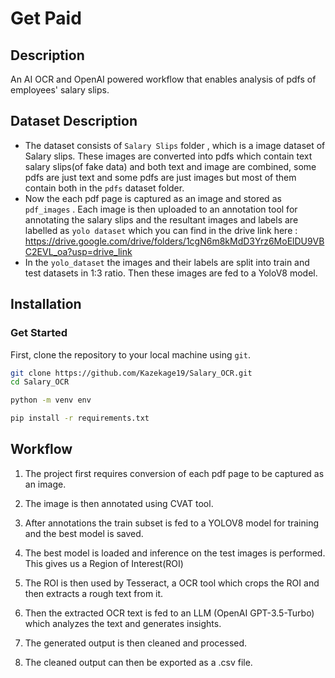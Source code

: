 
# Get Paid

## Description
An AI OCR and OpenAI powered workflow that enables analysis of pdfs of employees' salary slips.

## Dataset Description
- The dataset consists of ```Salary Slips``` folder , which is a image dataset of Salary slips. These images are converted into pdfs which contain text salary slips(of fake data) and both text and image are combined, some pdfs are just text and some pdfs are just images but most of them contain both in the ```pdfs``` dataset folder.
- Now the each pdf page is captured as an image and stored as ```pdf_images``` . Each image is then uploaded to an annotation tool for annotating the salary slips and the resultant images and labels are labelled as ```yolo dataset``` which you can find in the drive link here :  https://drive.google.com/drive/folders/1cgN6m8kMdD3Yrz6MoElDU9VBC2EVL_oa?usp=drive_link
- In the ```yolo_dataset``` the images and their labels are split into train and test datasets in 1:3 ratio. Then these images are fed to a YoloV8 model.

## Installation

### Get Started
First, clone the repository to your local machine using `git`.

```sh
git clone https://github.com/Kazekage19/Salary_OCR.git
cd Salary_OCR
```
```sh
python -m venv env
```
```sh
pip install -r requirements.txt
```

## Workflow

1) The project first requires conversion of each pdf page to be captured as an image. 

2) The image is then annotated using CVAT tool.

3) After annotations the train subset is fed to a YOLOV8 model for training and the best model is saved.

4) The best model is loaded and inference on the test images is performed. This gives us a Region of Interest(ROI)

5) The ROI is then used by Tesseract, a OCR tool which crops the ROI and then extracts a rough text from it.

6) Then the extracted OCR text is fed to an LLM (OpenAI GPT-3.5-Turbo) which analyzes the text and generates insights.

7) The generated output is then cleaned and processed.

8) The cleaned output can then be exported as a .csv file.
